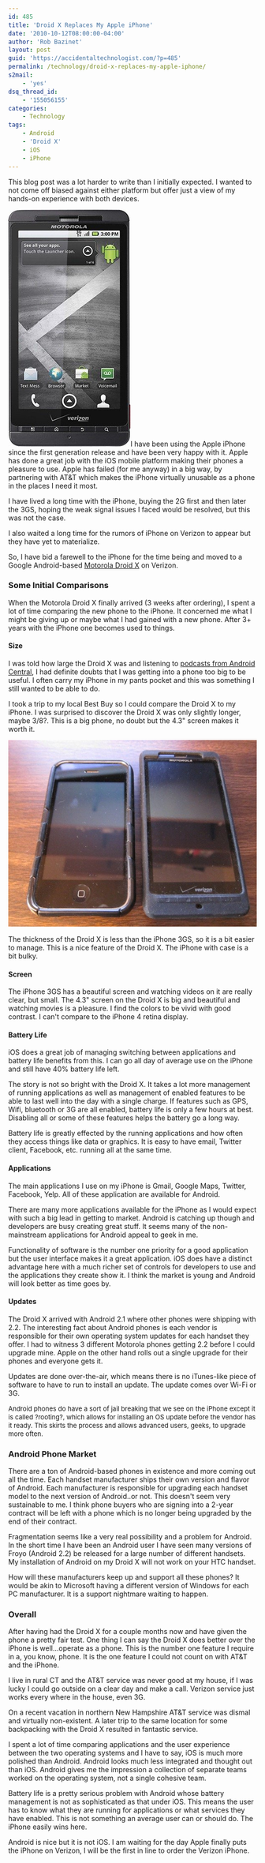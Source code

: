 ```yaml
---
id: 485
title: 'Droid X Replaces My Apple iPhone'
date: '2010-10-12T08:00:00-04:00'
author: 'Rob Bazinet'
layout: post
guid: 'https://accidentaltechnologist.com/?p=485'
permalink: /technology/droid-x-replaces-my-apple-iphone/
s2mail:
    - 'yes'
dsq_thread_id:
    - '155056155'
categories:
    - Technology
tags:
    - Android
    - 'Droid X'
    - iOS
    - iPhone
---
```


This blog post was a lot harder to write than I initially expected. I wanted to not come off biased against either platform but offer just a view of my hands-on experience with both devices.

![droidx](/assets/img/2010/10/droidx_thumb.jpg "droidx")I have been using the Apple iPhone since the first generation release and have been very happy with it. Apple has done a great job with the iOS mobile platform making their phones a pleasure to use. Apple has failed (for me anyway) in a big way, by partnering with AT&amp;T which makes the iPhone virtually unusable as a phone in the places I need it most.

I have lived a long time with the iPhone, buying the 2G first and then later the 3GS, hoping the weak signal issues I faced would be resolved, but this was not the case.

I also waited a long time for the rumors of iPhone on Verizon to appear but they have yet to materialize.

So, I have bid a farewell to the iPhone for the time being and moved to a Google Android-based [Motorola Droid X](http://www.motorola.com/Consumers/US-EN/Consumer-Product-and-Services/Mobile-Phones/Motorola-DROID-X-US-EN) on Verizon.

[](/assets/img/2010/10/droidx.jpg)

### Some Initial Comparisons

When the Motorola Droid X finally arrived (3 weeks after ordering), I spent a lot of time comparing the new phone to the iPhone. It concerned me what I might be giving up or maybe what I had gained with a new phone. After 3+ years with the iPhone one becomes used to things.

#### Size

I was told how large the Droid X was and listening to [podcasts from Android Central](http://www.androidcentral.com/podcast), I had definite doubts that I was getting into a phone too big to be useful. I often carry my iPhone in my pants pocket and this was something I still wanted to be able to do.

I took a trip to my local Best Buy so I could compare the Droid X to my iPhone. I was surprised to discover the Droid X was only slightly longer, maybe 3/8?. This is a big phone, no doubt but the 4.3" screen makes it worth it.

[![iPhoneDroidX](/assets/img/2010/10/iPhoneDroidX_thumb.jpg "iPhoneDroidX")](/assets/img/2010/10/iPhoneDroidX1.jpg)

The thickness of the Droid X is less than the iPhone 3GS, so it is a bit easier to manage. This is a nice feature of the Droid X. The iPhone with case is a bit bulky.

#### Screen

The iPhone 3GS has a beautiful screen and watching videos on it are really clear, but small. The 4.3" screen on the Droid X is big and beautiful and watching movies is a pleasure. I find the colors to be vivid with good contrast. I can't compare to the iPhone 4 retina display.

#### Battery Life

iOS does a great job of managing switching between applications and battery life benefits from this. I can go all day of average use on the iPhone and still have 40% battery life left.

The story is not so bright with the Droid X. It takes a lot more management of running applications as well as management of enabled features to be able to last well into the day with a single charge. If features such as GPS, Wifi, bluetooth or 3G are all enabled, battery life is only a few hours at best. Disabling all or some of these features helps the battery go a long way.

Battery life is greatly effected by the running applications and how often they access things like data or graphics. It is easy to have email, Twitter client, Facebook, etc. running all at the same time.

#### Applications

The main applications I use on my iPhone is Gmail, Google Maps, Twitter, Facebook, Yelp. All of these application are available for Android.

There are many more applications available for the iPhone as I would expect with such a big lead in getting to market. Android is catching up though and developers are busy creating great stuff. It seems many of the non-mainstream applications for Android appeal to geek in me.

Functionality of software is the number one priority for a good application but the user interface makes it a great application. iOS does have a distinct advantage here with a much richer set of controls for developers to use and the applications they create show it. I think the market is young and Android will look better as time goes by.

#### Updates

The Droid X arrived with Android 2.1 where other phones were shipping with 2.2. The interesting fact about Android phones is each vendor is responsible for their own operating system updates for each handset they offer. I had to witness 3 different Motorola phones getting 2.2 before I could upgrade mine. Apple on the other hand rolls out a single upgrade for their phones and everyone gets it.

Updates are done over-the-air, which means there is no iTunes-like piece of software to have to run to install an update. The update comes over Wi-Fi or 3G.

<span style="font-size: 13px">Android phones do have a sort of jail breaking that we see on the iPhone except it is called ?rooting?, which allows for installing an OS update before the vendor has it ready. This skirts the process and allows advanced users, geeks, to upgrade more often.</span>

### Android Phone Market

There are a ton of Android-based phones in existence and more coming out all the time. Each handset manufacturer ships their own version and flavor of Android. Each manufacturer is responsible for upgrading each handset model to the next version of Android..or not. This doesn't seem very sustainable to me. I think phone buyers who are signing into a 2-year contract will be left with a phone which is no longer being upgraded by the end of their contract.

Fragmentation seems like a very real possibility and a problem for Android. In the short time I have been an Android user I have seen many versions of Froyo (Android 2.2) be released for a large number of different handsets. My installation of Android on my Droid X will not work on your HTC handset.

How will these manufacturers keep up and support all these phones? It would be akin to Microsoft having a different version of Windows for each PC manufacturer. It is a support nightmare waiting to happen.

### Overall

After having had the Droid X for a couple months now and have given the phone a pretty fair test. One thing I can say the Droid X does better over the iPhone is well...operate as a phone. This is the number one feature I require in a, you know, phone. It is the one feature I could not count on with AT&amp;T and the iPhone.

I live in rural CT and the AT&amp;T service was never good at my house, if I was lucky I could go outside on a clear day and make a call. Verizon service just works every where in the house, even 3G.

On a recent vacation in northern New Hampshire AT&amp;T service was dismal and virtually non-existent. A later trip to the same location for some backpacking with the Droid X resulted in fantastic service.

I spent a lot of time comparing applications and the user experience between the two operating systems and I have to say, iOS is much more polished than Android. Android looks much less integrated and thought out than iOS. Android gives me the impression a collection of separate teams worked on the operating system, not a single cohesive team.

Battery life is a pretty serious problem with Android whose battery management is not as sophisticated as that under iOS. This means the user has to know what they are running for applications or what services they have enabled. This is not something an average user can or should do. The iPhone easily wins here.

Android is nice but it is not iOS. I am waiting for the day Apple finally puts the iPhone on Verizon, I will be the first in line to order the Verizon iPhone.